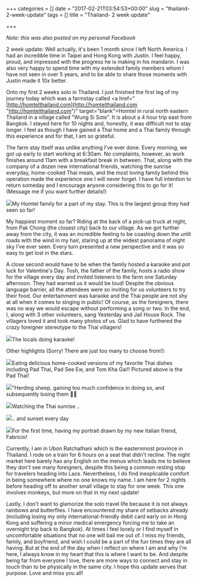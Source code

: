 +++
categories = []
date = "2017-02-21T03:54:53+00:00"
slug = "thailand-2-week-update"
tags = []
title = "Thailand- 2 week update"

+++

<i>Note: this was also posted on my personal Facebook</i>

2 week update: Well actually, it's been 1 month since I left North America. I had an incredible time in Taipei and Hong Kong with Justin. I feel happy, proud, and impressed with the progress he is making in his mandarin. I was also very happy to spend time with my extended family members whom I have not seen in over 5 years, and to be able to share those moments with Justin made it 10x better.

Onto my first 2 weeks solo in Thailand. I just finished the first leg of my journey today which was a farmstay called <a href="[http://homtelthailand.com](http://homtelthailand.com "http://homtelthailand.com")" target="blank">Homtel</a> in rural north eastern Thailand in a village called "Wung Si Sote". It is about a 4 hour trip east from Bangkok. I stayed here for 10 nights and, honestly, it was difficult not to stay longer. I feel as though I have gained a Thai home and a Thai family through this experience and for that, I am so grateful.

The farm stay itself was unlike anything I've ever done. Every morning, we got up early to start working at 6:30am. No complaints, however, as work finishes around 11am with a breakfast break in between. That, along with the company of a dozen new international friends, watching the sunrise everyday, home-cooked Thai meals, and the most loving family behind this operation made the experience one I will never forget. I have full intention to return someday and I encourage anyone considering this to go for it! (Message me if you want further details!)

![](/img/thailand-2-weeks-homtel.jpg)<span class="caption">My Homtel family for a part of my stay. This is the largest group they had seen so far!</span>

My happiest moment so far? Riding at the back of a pick-up truck at night, from Pak Chong (the closest city) back to our village. As we got further away from the city, it was an incredible feeling to be coasting down the unlit roads with the wind in my hair, staring up at the widest panorama of night sky I've ever seen. Every turn presented a new perspective and it was so easy to get lost in the stars.

A close second would have to be when the family hosted a karaoke and pot luck for Valentine's Day. Tosh, the father of the family, hosts a radio show for the village every day and invited listeners to the farm one Saturday afternoon. They had warned us it would be loud! Despite the obvious language barrier, all the attendees were so inviting for us volunteers to try their food. Our entertainment was karaoke and the Thai people are not shy at all when it comes to singing in public! Of course, as the foreigners, there was no way we would escape without performing a song or two. In the end, I, along with 3 other volunteers, sang Yesterday and Jail House Rock. The villagers loved it and took many photos of us. Glad to have furthered the crazy foreigner stereotype to the Thai villagers!

![](/img/thailand-2-weeks-karaoke.jpg)<span class="caption">The locals doing karaoke!</span>

Other highlights (Sorry! There are just too many to choose from!):

![](/img/thailand-2-weeks-pad-thai.jpg)<span class="caption">Eating delicious home-cooked versions of my favorite Thai dishes including Pad Thai, Pad See Ew, and Tom Kha Gai!! Pictured above is the Pad Thai!</span>

![](/img/thailand-2-weeks-sheep.jpg)"<span class="caption">Herding sheep, gaining too much confidence in doing so, and subsequently losing them 😬😂</span>

![](/img/thailand-2-weeks-sunset.jpg)<span class="caption">Watching the Thai sunrise ..</span>

![](/img/thailand-2-weeks-sunset2.jpg)<span class="caption">.. and sunset every day</span>

![](/img/thailand-2-weeks-drawing.jpg)<span class="caption">For the first time, having my portrait drawn by my new Italian friend, Fabricio!</span>

Currently, I am in Ubon Ratchathani which is the easternmost province in Thailand. I rode on a train for 6 hours on a seat that didn't recline. The night market here barely has any English on the menus which leads me to believe they don't see many foreigners, despite this being a common resting stop for travelers heading into Laos. Nevertheless, I do find inexplicable comfort in being somewhere where no one knows my name. I am here for 2 nights before heading off to another small village to stay for one week. This one involves monkeys, but more on that in my next update!

Lastly, I don't want to glamorize the solo travel life because it is not always rainbows and butterflies. I have encountered my share of setbacks already (including losing my only international-friendly debit card early on in Hong Kong and suffering a minor medical emergency forcing me to take an overnight trip back to Bangkok). At times I feel lonely or I find myself in uncomfortable situations that no one will bail me out of. I miss my friends, family, and boyfriend, and wish I could be a part of the fun times they are all having. But at the end of the day when I reflect on where I am and why I'm here, I always know in my heart that this is where I want to be. And despite being far from everyone I love, there are more ways to connect and stay in touch than to be physically in the same city. I hope this update serves that purpose. Love and miss you all!
